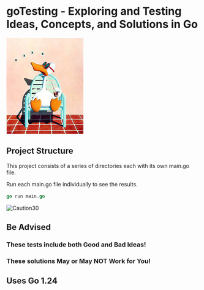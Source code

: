 # goTesting - Exploring and Testing Ideas, Concepts, and Solutions in Go
![TheOriginalAmarilloMike](assets/sittingduck003.png)



## Project Structure

This project consists of a series of directories each with its own main.go file.

Run each main.go file individually to see the results.

```go
go run main.go
```





![Caution30](D:\GoProjects\MikeAustin71\goTesting\assets\Caution30.png)

## Be Advised

### These tests include both **Good and Bad Ideas**!

### These solutions May or May NOT Work for You!


## Uses Go 1.24